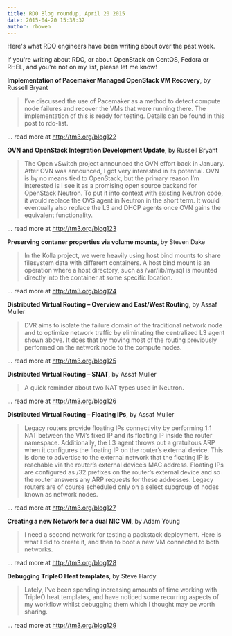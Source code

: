 ```yaml
---
title: RDO Blog roundup, April 20 2015
date: 2015-04-20 15:38:32
author: rbowen
---
```


Here's what RDO engineers have been writing about over the past week.

If you're writing about RDO, or about OpenStack on CentOS, Fedora or RHEL, and you're not on my list, please let me know!

**Implementation of Pacemaker Managed OpenStack VM Recovery**, by Russell Bryant

> I’ve discussed the use of Pacemaker as a method to detect compute node failures and recover the VMs that were running there.  The implementation of this is ready for testing.  Details can be found in this post to rdo-list.

... read more at http://tm3.org/blog122

**OVN and OpenStack Integration Development Update**, by Russell Bryant

> The Open vSwitch project announced the OVN effort back in January.  After OVN was announced, I got very interested in its potential.  OVN is by no means tied to OpenStack, but the primary reason I’m interested is I see it as a promising open source backend for OpenStack Neutron.  To put it into context with existing Neutron code, it would replace the OVS agent in Neutron in the short term.  It would eventually also replace the L3 and DHCP agents once OVN gains the equivalent functionality.

... read more at http://tm3.org/blog123

**Preserving contaner properties via volume mounts**, by Steven Dake

> In the Kolla project, we were heavily using host bind mounts to share filesystem data with different containers.  A host bind mount is an operation where a host directory, such as /var/lib/mysql is mounted directly into the container at some specific location.

... read more at http://tm3.org/blog124

**Distributed Virtual Routing – Overview and East/West Routing**, by Assaf Muller

> DVR aims to isolate the failure domain of the traditional network node and to optimize network traffic by eliminating the centralized L3 agent shown above. It does that by moving most of the routing previously performed on the network node to the compute nodes.

... read more at http://tm3.org/blog125

**Distributed Virtual Routing – SNAT**, by Assaf Muller

> A quick reminder about two NAT types used in Neutron.

... read more at http://tm3.org/blog126

**Distributed Virtual Routing – Floating IPs**, by Assaf Muller

> Legacy routers provide floating IPs connectivity by performing 1:1 NAT between the VM’s fixed IP and its floating IP inside the router namespace. Additionally, the L3 agent throws out a gratuitous ARP when it configures the floating IP on the router’s external device. This is done to advertise to the external network that the floating IP is reachable via the router’s external device’s MAC address. Floating IPs are configured as /32 prefixes on the router’s external device and so the router answers any ARP requests for these addresses. Legacy routers are of course scheduled only on a select subgroup of nodes known as network nodes.

... read more at http://tm3.org/blog127

**Creating a new Network for a dual NIC VM**, by Adam Young

> I need a second network for testing a packstack deployment. Here is what I did to create it, and then to boot a new VM connected to both networks.

... read more at http://tm3.org/blog128

**Debugging TripleO Heat templates**, by Steve Hardy

> Lately, I've been spending increasing amounts of time working with TripleO heat templates, and have noticed some recurring aspects of my workflow whilst debugging them which I thought may be worth sharing.

... read more at http://tm3.org/blog129


